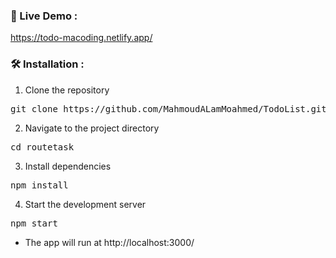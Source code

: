 ### 🔗 Live Demo :
https://todo-macoding.netlify.app/

### 🛠️ Installation :

1. Clone the repository
<pre lang="markdown">git clone https://github.com/MahmoudALamMoahmed/TodoList.git</pre>

2. Navigate to the project directory

<pre lang="markdown">cd routetask</pre>

3. Install dependencies

<pre lang="markdown">npm install</pre>

4. Start the development server

<pre lang="markdown">npm start</pre>

- The app will run at http://localhost:3000/
